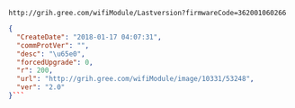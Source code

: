 `http://grih.gree.com/wifiModule/Lastversion?firmwareCode=362001060266`

```json
{
  "CreateDate": "2018-01-17 04:07:31",
  "commProtVer": "",
  "desc": "\u65e0",
  "forcedUpgrade": 0,
  "r": 200,
  "url": "http://grih.gree.com/wifiModule/image/10331/53248",
  "ver": "2.0"
}```